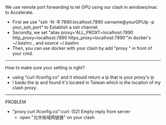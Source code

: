 We use remote port forwarding to let GPU using our clash in windows/mac to Accelerate.
- First we use "ssh -N  -R 7890:localhost:7890 usrname@yourGPUip -p your_ssh_port" to Establish a ssh channel.
- Secondly, we set "alias proxy='ALL_PROXT=localhost:7890 http_proxy=localhost:7890 https_proxy=localhost:7890'"in docker's ~/.bashrc
, and source ~/.bashrc
- Then, you can use docker with your clash by add "proxy " in front of your cmd.

---
How to make sure your setting is right?
- using "curl ifconfig.co" and it should return a ip that is your proxy's ip 
- I baidu the ip and found it's located in Taiwan which is the location of my clash proxy.
---
PROBLEM
- "proxy curl ifconfig.co":curl: (52) Empty reply from server 
  - open "允许局域网链接" on your clash
